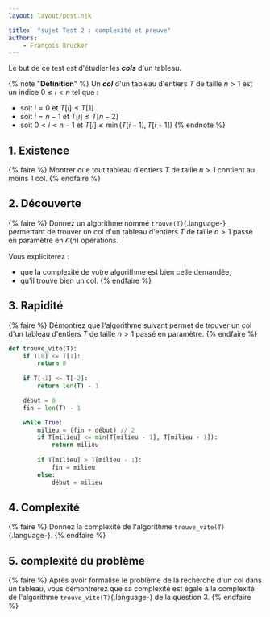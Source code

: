 ```yaml
---
layout: layout/post.njk

title:  "sujet Test 2 : complexité et preuve"
authors:
    - François Brucker
---
```


Le but de ce test est d'étudier les ***cols*** d'un tableau.

{% note "**Définition**" %}
Un ***col*** d'un tableau d'entiers $T$ de taille $n > 1$ est un indice $0 \leq i < n$ tel que :

* soit $i = 0$ et $T[i] \leq T[1]$
* soit $i = n-1$ et $T[i] \leq T[n-2]$
* soit $0 < i < n-1$ et $T[i] \leq \min(T[i-1], T[i+1])$
{% endnote %}

## 1. Existence

{% faire %}
Montrer que tout tableau d'entiers $T$ de taille $n > 1$ contient au moins 1 col.
{% endfaire %}

## 2. Découverte

{% faire %}
Donnez un algorithme nommé `trouve(T)`{.language-} permettant de trouver un col d'un tableau d'entiers $T$ de taille $n > 1$ passé en paramètre en $\mathcal{O}(n)$ opérations.

Vous expliciterez :

* que la complexité de votre algorithme est bien celle demandée,
* qu'il trouve bien un col.
{% endfaire %}

## 3. Rapidité

{% faire %}
Démontrez que l'algorithme suivant permet de trouver un col d'un tableau d'entiers $T$ de taille $n > 1$ passé en paramètre.
{% endfaire %}

```python
def trouve_vite(T):
    if T[0] <= T[1]:
        return 0
    
    if T[-1] <= T[-2]:
        return len(T) - 1

    début = 0
    fin = len(T) - 1

    while True:
        milieu = (fin + début) // 2
        if T[milieu] <= min(T[milieu - 1], T[milieu + 1]):
            return milieu
        
        if T[milieu] > T[milieu - 1]:
            fin = milieu
        else:
            début = milieu

```

## 4. Complexité

{% faire %}
Donnez la complexité de l'algorithme `trouve_vite(T)`{.language-}.
{% endfaire %}

## 5. complexité du problème

{% faire %}
Après avoir formalisé le problème de la recherche d'un col dans un tableau, vous démontrerez que sa complexité est égale à la complexité de l'algorithme `trouve_vite(T)`{.language-} de la question 3.
{% endfaire %}
